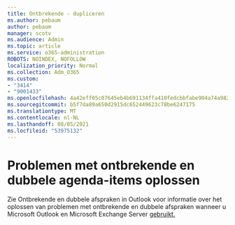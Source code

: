 ```yaml
---
title: Ontbrekende - dupliceren
ms.author: pebaum
author: pebaum
manager: scotv
ms.audience: Admin
ms.topic: article
ms.service: o365-administration
ROBOTS: NOINDEX, NOFOLLOW
localization_priority: Normal
ms.collection: Adm_O365
ms.custom:
- "3414"
- "9001433"
ms.openlocfilehash: 4a42eff05c07645eb4b691134ffa410fedcbbfabe904a74a9827fc4e1934d7a4
ms.sourcegitcommit: b5f7da89a650d2915dc652449623c78be6247175
ms.translationtype: MT
ms.contentlocale: nl-NL
ms.lasthandoff: 08/05/2021
ms.locfileid: "53975132"
---
```

# <a name="troubleshooting-missing-and-duplicate-calendar-items"></a>Problemen met ontbrekende en dubbele agenda-items oplossen

Zie Ontbrekende en dubbele afspraken in Outlook voor informatie over het oplossen van problemen met ontbrekende en dubbele afspraken wanneer u Microsoft Outlook en Microsoft Exchange Server [gebruikt.](https://support.microsoft.com/help/890436/how-to-troubleshoot-missing-and-duplicate-appointments-in-outlook)